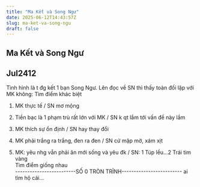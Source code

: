 ```yaml
---
title: "Ma Kết và Song Ngư"
date: 2025-06-12T14:43:57Z
slug: ma-ket-va-song-ngu
draft: false
---
```


## Ma Kết và Song Ngư

## Jul2412

Tình hình là t đg kết 1 bạn Song Ngư. Lên đọc về SN thì thấy toàn đối lập với MK không:
                                                     Tìm điểm khác biệt
1. MK thực tế / SN mơ mộng
2. Tiền bạc là 1 phạm trù rất lớn với MK / SN k qt lắm tới vấn đề này lắm
3. MK thích sự ổn định / SN hay thay đổi
4. MK phải trắng ra trắng, đen ra đen / SN cứ mập mờ, xám xịt          
 
 
 
 
 
 
 
 
5. MK: yêu nhg vẫn phải ăn mới sống và yêu đk / SN: 1 Túp lều...2 Trái tim vàng  
                                   Tìm điểm giống nhau     
      -------------------------SỐ 0 TRÒN TRĨNH-------------------------
ai tìm hộ cái...